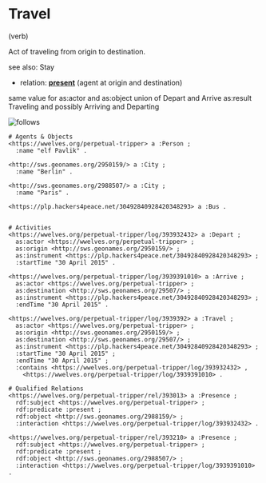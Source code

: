 # Travel
(verb)

Act of traveling from origin to destination.

see also: Stay

* relation: **[present](../../relation/present)** (agent at origin and destination)

same value for as:actor and as:object
union of Depart and Arrive
as:result Traveling and possibly Arriving and Departing

![follows](https://docs.google.com/drawings/d/1KS7T38IAFj6CG77_CcJbGsgwEm0ndngCeOTXGIT1JO8/pub?w=1138&h=780)

```ttl
# Agents & Objects
<https://wwelves.org/perpetual-tripper> a :Person ;
  :name "elf Pavlik" .

<http://sws.geonames.org/2950159/> a :City ;
  :name "Berlin" .

<http://sws.geonames.org/2988507/> a :City ;
  :name "Paris" .

<https://plp.hackers4peace.net/30492840928420348293> a :Bus .


# Activities
<https://wwelves.org/perpetual-tripper/log/393932432> a :Depart ;
  as:actor <https://wwelves.org/perpetual-tripper> ;
  as:origin <http://sws.geonames.org/2950159/> ;
  as:instrument <https://plp.hackers4peace.net/30492840928420348293> ;
  :startTime "30 April 2015" .

<https://wwelves.org/perpetual-tripper/log/3939391010> a :Arrive ;
  as:actor <https://wwelves.org/perpetual-tripper> ;
  as:destination <http://sws.geonames.org/29507/> ;
  as:instrument <https://plp.hackers4peace.net/30492840928420348293> ;
  :endTime "30 April 2015" .

<https://wwelves.org/perpetual-tripper/log/3939392> a :Travel ;
  as:actor <https://wwelves.org/perpetual-tripper> ;
  as:origin <http://sws.geonames.org/2950159/> ;
  as:destination <http://sws.geonames.org/29507/> ;
  as:instrument <https://plp.hackers4peace.net/30492840928420348293> ;
  :startTime "30 April 2015" ;
  :endTime "30 April 2015" ;
  :contains <https://wwelves.org/perpetual-tripper/log/393932432> ,
    <https://wwelves.org/perpetual-tripper/log/3939391010> .

# Qualified Relations
<https://wwelves.org/perpetual-tripper/rel/393013> a :Presence ;
  rdf:subject <https://wwelves.org/perpetual-tripper> ;
  rdf:predicate :present ;
  rdf:object <http://sws.geonames.org/2988159/> ;
  :interaction <https://wwelves.org/perpetual-tripper/log/393932432> .

<https://wwelves.org/perpetual-tripper/rel/393210> a :Presence ;
  rdf:subject <https://wwelves.org/perpetual-tripper> ;
  rdf:predicate :present ;
  rdf:object <http://sws.geonames.org/2988507/> ;
  :interaction <https://wwelves.org/perpetual-tripper/log/3939391010> .
```
